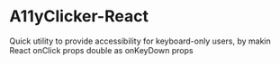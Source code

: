 # A11yClicker-React
Quick utility to provide accessibility for keyboard-only users, by makin React onClick props double as onKeyDown props
